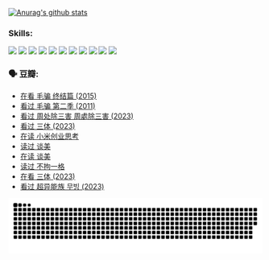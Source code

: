 
[![Anurag's github stats](https://github-readme-stats.vercel.app/api?username=w940853815)](https://github.com/anuraghazra/github-readme-stats)

### Skills:

<code><img height="32" src="https://cdn.jsdelivr.net/npm/simple-icons@v5/icons/python.svg"></code>
<code><img height="32" src="https://cdn.jsdelivr.net/npm/simple-icons@v5/icons/javascript.svg"></code>
<code><img height="32" src="https://cdn.jsdelivr.net/npm/simple-icons@v5/icons/django.svg"></code>
<code><img height="32" src="https://cdn.jsdelivr.net/npm/simple-icons@v5/icons/flask.svg"></code>
<code><img height="32" src="https://cdn.jsdelivr.net/npm/simple-icons@v5/icons/vuetify.svg"></code>
<code><img height="32" src="https://cdn.jsdelivr.net/npm/simple-icons@v5/icons/git.svg"></code>
<code><img height="32" src="https://cdn.jsdelivr.net/npm/simple-icons@v5/icons/docker.svg"></code>
<code><img height="32" src="https://cdn.jsdelivr.net/npm/simple-icons@v5/icons/postgresql.svg"></code>
<code><img height="32" src="https://cdn.jsdelivr.net/npm/simple-icons@v5/icons/elasticsearch.svg"></code>
<code><img height="32" src="https://cdn.jsdelivr.net/npm/simple-icons@v5/icons/macos.svg"></code>
<code><img height="32" src="https://cdn.jsdelivr.net/npm/simple-icons@v5/icons/linux.svg"></code>

### 🗣 豆瓣:

<!-- DOUBAN-ACTIVITIES:START -->
- [在看 毛骗 终结篇‎ (2015)](https://www.douban.com/people/136069238/status/4581971924/?_i=13875103)
- [看过 毛骗 第二季‎ (2011)](https://www.douban.com/people/136069238/status/4581971810/?_i=13875103)
- [看过 周处除三害 周處除三害‎ (2023)](https://www.douban.com/people/136069238/status/4575646701/?_i=13875103)
- [看过 三体‎ (2023)](https://www.douban.com/people/136069238/status/4574263039/?_i=13875103)
- [在读 小米创业思考](https://www.douban.com/people/136069238/status/4572047905/?_i=13875103)
- [读过 谈美](https://www.douban.com/people/136069238/status/4572047629/?_i=13875103)
- [在读 谈美](https://www.douban.com/people/136069238/status/4560861771/?_i=13875103)
- [读过 不拘一格](https://www.douban.com/people/136069238/status/4560861445/?_i=13875103)
- [在看 三体‎ (2023)](https://www.douban.com/people/136069238/status/4558185093/?_i=13875103)
- [看过 超异能族 무빙‎ (2023)](https://www.douban.com/people/136069238/status/4556824186/?_i=13875103)
<!-- DOUBAN-ACTIVITIES:END -->


![Snake animation](https://raw.githubusercontent.com/w940853815/w940853815/output/github-contribution-grid-snake.svg)

<!--
**w940853815/w940853815** is a ✨ _special_ ✨ repository because its `README.md` (this file) appears on your GitHub profile.

Here are some ideas to get you started:

- 🔭 I’m currently working on ...
- 🌱 I’m currently learning ...
- 👯 I’m looking to collaborate on ...
- 🤔 I’m looking for help with ...
- 💬 Ask me about ...
- 📫 How to reach me: ...
- 😄 Pronouns: ...
- ⚡ Fun fact: ...
-->
